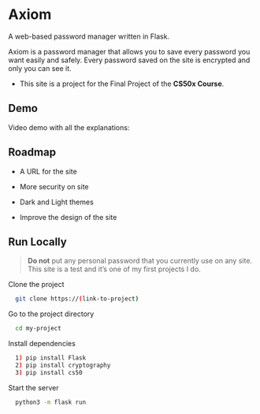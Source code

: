 # Axiom

A web-based password manager written in Flask.

Axiom is a password manager that allows you to save every password you want easily and safely. 
Every password saved on the site is encrypted and only you can see it.

- This site is a project for the Final Project of the __CS50x Course__.

## Demo

Video demo with all the explanations:

## Roadmap

- A URL for the site

- More security on site

- Dark and Light themes

- Improve the design of the site

## Run Locally

> __Do not__ put any personal password that you currently use on any site. This site is a test and it’s one of my first projects I do.

Clone the project

```bash
  git clone https://(link-to-project)
```

Go to the project directory

```bash
  cd my-project
```

Install dependencies

```bash
  1) pip install Flask
  2) pip install cryptography
  3) pip install cs50
```

Start the server

```bash
  python3 -m flask run
```
